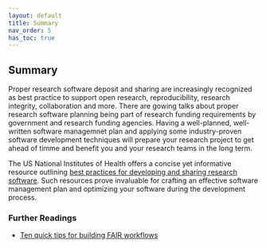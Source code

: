 ```yaml
---
layout: default
title: Summary
nav_order: 5
has_toc: true
---
```


## Summary

Proper research software deposit and sharing are increasingly recognized as best practice to support open research, reproducibility, research integrity, collaboration and more. There are gowing talks about proper research software planning being part of research funding requirements by government and research funding agencies. Having a well-planned, well-written software managemnet plan and applying some industry-proven software development techniques will prepare your research project to get ahead of timme and benefit you and your research teams in the long term.  

The US National Institutes of Health offers a concise yet informative resource outlining [best practices for developing and sharing research software](https://datascience.nih.gov/tools-and-analytics/best-practices-for-sharing-research-software-faq). Such resources prove invaluable for crafting an effective software management plan and optimizing your software during the development process.  

### Further Readings

- [Ten quick tips for building FAIR workflows](https://doi.org/10.1371%2Fjournal.pcbi.1011369)
